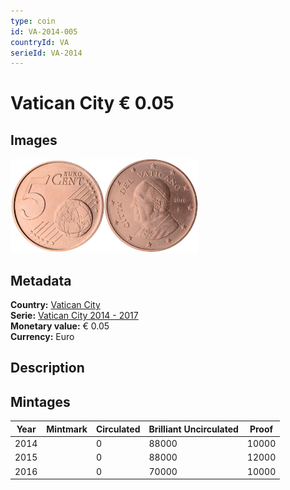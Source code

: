 ```yaml
---
type: coin
id: VA-2014-005
countryId: VA
serieId: VA-2014
---
```


# Vatican City € 0.05

## Images

<img src="../../../Images/common-2007-005.webp" height="150" alt="Front image"><img src="Images/vatican city-2014-005.webp" height="150" alt="Back image">

## Metadata

**Country:** [Vatican City](../index.md)\
**Serie:** [Vatican City 2014 - 2017](index.md)\
**Monetary value:** € 0.05\
**Currency:** Euro

## Description

## Mintages

| Year | Mintmark | Circulated | Brilliant Uncirculated | Proof |
| ---- | -------- | ---------- | ---------------------- | ----- |
| 2014 |          | 0          | 88000                  | 10000 |
| 2015 |          | 0          | 88000                  | 12000 |
| 2016 |          | 0          | 70000                  | 10000 |

